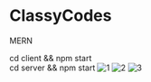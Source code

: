 # ClassyCodes
 MERN
 
 cd client && npm start  
 cd server && npm start
 ![1](https://github.com/Vol4tile/ClassyCodes/assets/104697209/087b1160-ae5b-4eda-a355-8041b1edab8b)
![2](https://github.com/Vol4tile/ClassyCodes/assets/104697209/d09178f8-9e90-4dcf-bf96-2388b2fe3c5a)
![3](https://github.com/Vol4tile/ClassyCodes/assets/104697209/c0857cdd-7fc1-4008-b495-afba47cdf182)

